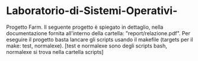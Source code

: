 # Laboratorio-di-Sistemi-Operativi-

Progetto Farm. Il seguente progetto è spiegato in dettaglio, nella documentazione fornita all'interno della cartella: "report/relazione.pdf". 
Per eseguire il progetto basta lancare gli scripts usando il makefile (targets per il make: test, normalexe). [test e normalexe sono degli scripts bash,
normalexe si trova nella cartella scripts]
